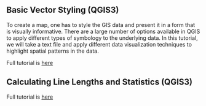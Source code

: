 ## Basic Vector Styling (QGIS3)
To create a map, one has to style the GIS data and present it in a form that is visually informative. There are a large number of options available in QGIS to apply different types of symbology to the underlying data. In this tutorial, we will take a text file and apply different data visualization techniques to highlight spatial patterns in the data.

Full tutorial is [here](https://www.qgistutorials.com/en/docs/3/basic_vector_styling.html)


## Calculating Line Lengths and Statistics (QGIS3)

Full tutorial is [here](https://www.qgistutorials.com/en/docs/3/calculating_line_lengths.html)